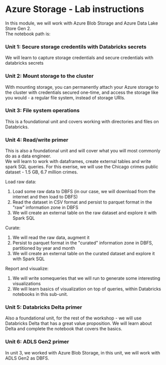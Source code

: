 # Azure Storage - Lab instructions
In this module, we will work with Azure Blob Storage and Azure Data Lake Store Gen 2.<br>
The notebook path is: <br>

### Unit 1: Secure storage credentils with Databricks secrets
We will learn to capture storage credentials and secure credentials with databricks secrets

### Unit 2: Mount storage to the cluster
With mounting storage, you can permanently attach your Azure storage to the cluster with credentials secured one-time, and access the storage like you would - a regular file system, instead of storage URIs.

### Unit 3: File system operations
This is a foundational unit and covers working with directories and files on Databricks.

### Unit 4: Read/write primer
This is also a foundational unit and will cover what you will most commonly do as a data engineer.  <br>
We will learn to  work with dataframes, create external tables and write spark SQL queries.  For this exerise, we will use the Chicago crimes public dataset - 1.5 GB, 6.7 million crimes.<br>

Load raw data:<br>
1.  Load some raw data to DBFS (in our case, we will download from the internet and then load to DBFS)
2.  Read the dataset in CSV format and persist to parquet format in the "raw" information zone in DBFS
3.  We will create an external table on the raw dataset and explore it with Spark SQL

Curate:<br>
1.  We will read the raw data, augment it
2.  Persist to parquet format in the "curated" information zone in DBFS, partitioned by year and month 
3.  We will create an external table on the curated dataset and explore it with Spark SQL

Report and visualize:<br>
1.  We will write somequeries that we will run to generate some interesting visualizations
2.  We will learn basics of visualization on top of queries, within Databricks notebooks in this sub-unit.

### Unit 5: Databricks Delta primer
Also a foundational unit, for the rest of the workshop - we will use Databricks Delta that has a great value proposition.  We will learn about Delta and complete the notebook that covers the basics.

### Unit 6: ADLS Gen2 primer
In unit 3, we worked with Azure Blob Storage, in this unit, we will work with ADLS Gen2 as DBFS.
<br>
